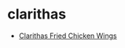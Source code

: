 # clarithas

 * [Clarithas Fried Chicken Wings](../index/c/clarithas-fried-chicken-wings-15307.json)
